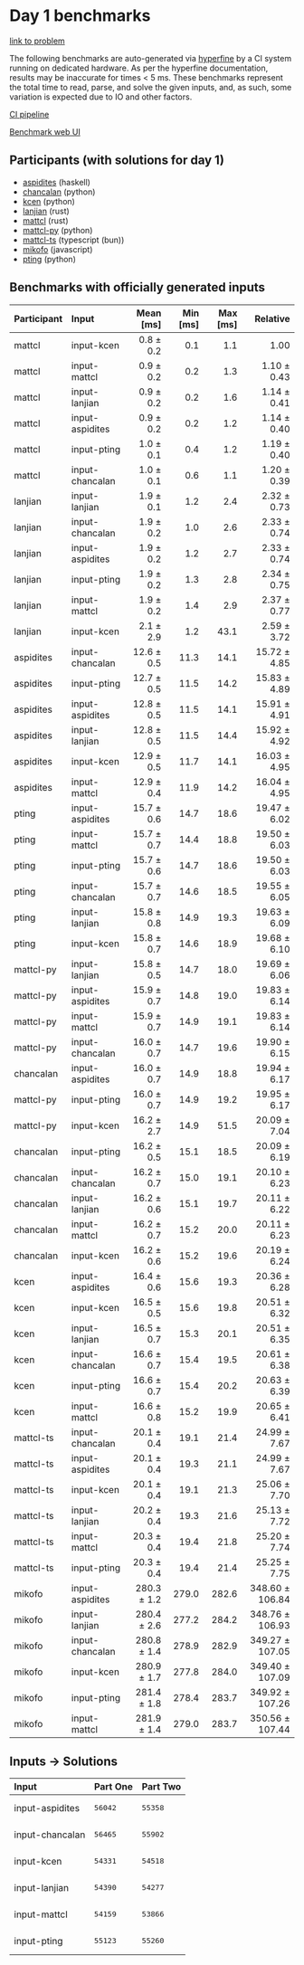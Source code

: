 # Day 1 benchmarks

[link to problem](https://adventofcode.com/2023/day/1)

The following benchmarks are auto-generated via
[hyperfine](https://github.com/sharkdp/hyperfine) by a CI system running on
dedicated hardware. As per the hyperfine documentation, results may be
inaccurate for times < 5 ms. These benchmarks represent the total time to read,
parse, and solve the given inputs, and, as such, some variation is expected due
to IO and other factors.

[CI pipeline](http://ci.papercode.net:8080/teams/main/pipelines/aoc2023)

[Benchmark web UI](https://aoc.ancalagon.black)


## Participants (with solutions for day 1)

- [aspidites](https://github.com/aspidites/aoc2023) (haskell)
- [chancalan](https://github.com/chancalan/aoc2023) (python)
- [kcen](https://github.com/kcen/aoc2023) (python)
- [lanjian](https://github.com/lanjian/aoc-2023) (rust)
- [mattcl](https://github.com/mattcl/aoc2023) (rust)
- [mattcl-py](https://github.com/mattcl/aoc2023-py) (python)
- [mattcl-ts](https://github.com/mattcl/aoc2023-js) (typescript (bun))
- [mikofo](https://github.com/mikofo/advent-of-code-2023) (javascript)
- [pting](https://github.com/pting/aoc2023) (python)


## Benchmarks with officially generated inputs

| Participant | Input | Mean [ms] | Min [ms] | Max [ms] | Relative |
|:---|:---|---:|---:|---:|---:|
| mattcl | input-kcen | 0.8 ± 0.2 | 0.1 | 1.1 | 1.00 |
| mattcl | input-mattcl | 0.9 ± 0.2 | 0.2 | 1.3 | 1.10 ± 0.43 |
| mattcl | input-lanjian | 0.9 ± 0.2 | 0.2 | 1.6 | 1.14 ± 0.41 |
| mattcl | input-aspidites | 0.9 ± 0.2 | 0.2 | 1.2 | 1.14 ± 0.40 |
| mattcl | input-pting | 1.0 ± 0.1 | 0.4 | 1.2 | 1.19 ± 0.40 |
| mattcl | input-chancalan | 1.0 ± 0.1 | 0.6 | 1.1 | 1.20 ± 0.39 |
| lanjian | input-lanjian | 1.9 ± 0.1 | 1.2 | 2.4 | 2.32 ± 0.73 |
| lanjian | input-chancalan | 1.9 ± 0.2 | 1.0 | 2.6 | 2.33 ± 0.74 |
| lanjian | input-aspidites | 1.9 ± 0.2 | 1.2 | 2.7 | 2.33 ± 0.74 |
| lanjian | input-pting | 1.9 ± 0.2 | 1.3 | 2.8 | 2.34 ± 0.75 |
| lanjian | input-mattcl | 1.9 ± 0.2 | 1.4 | 2.9 | 2.37 ± 0.77 |
| lanjian | input-kcen | 2.1 ± 2.9 | 1.2 | 43.1 | 2.59 ± 3.72 |
| aspidites | input-chancalan | 12.6 ± 0.5 | 11.3 | 14.1 | 15.72 ± 4.85 |
| aspidites | input-pting | 12.7 ± 0.5 | 11.5 | 14.2 | 15.83 ± 4.89 |
| aspidites | input-aspidites | 12.8 ± 0.5 | 11.5 | 14.1 | 15.91 ± 4.91 |
| aspidites | input-lanjian | 12.8 ± 0.5 | 11.5 | 14.4 | 15.92 ± 4.92 |
| aspidites | input-kcen | 12.9 ± 0.5 | 11.7 | 14.1 | 16.03 ± 4.95 |
| aspidites | input-mattcl | 12.9 ± 0.4 | 11.9 | 14.2 | 16.04 ± 4.95 |
| pting | input-aspidites | 15.7 ± 0.6 | 14.7 | 18.6 | 19.47 ± 6.02 |
| pting | input-mattcl | 15.7 ± 0.7 | 14.4 | 18.8 | 19.50 ± 6.03 |
| pting | input-pting | 15.7 ± 0.6 | 14.7 | 18.6 | 19.50 ± 6.03 |
| pting | input-chancalan | 15.7 ± 0.7 | 14.6 | 18.5 | 19.55 ± 6.05 |
| pting | input-lanjian | 15.8 ± 0.8 | 14.9 | 19.3 | 19.63 ± 6.09 |
| pting | input-kcen | 15.8 ± 0.7 | 14.6 | 18.9 | 19.68 ± 6.10 |
| mattcl-py | input-lanjian | 15.8 ± 0.5 | 14.7 | 18.0 | 19.69 ± 6.06 |
| mattcl-py | input-aspidites | 15.9 ± 0.7 | 14.8 | 19.0 | 19.83 ± 6.14 |
| mattcl-py | input-mattcl | 15.9 ± 0.7 | 14.9 | 19.1 | 19.83 ± 6.14 |
| mattcl-py | input-chancalan | 16.0 ± 0.7 | 14.7 | 19.6 | 19.90 ± 6.15 |
| chancalan | input-aspidites | 16.0 ± 0.7 | 14.9 | 18.8 | 19.94 ± 6.17 |
| mattcl-py | input-pting | 16.0 ± 0.7 | 14.9 | 19.2 | 19.95 ± 6.17 |
| mattcl-py | input-kcen | 16.2 ± 2.7 | 14.9 | 51.5 | 20.09 ± 7.04 |
| chancalan | input-pting | 16.2 ± 0.5 | 15.1 | 18.5 | 20.09 ± 6.19 |
| chancalan | input-chancalan | 16.2 ± 0.7 | 15.0 | 19.1 | 20.10 ± 6.23 |
| chancalan | input-lanjian | 16.2 ± 0.6 | 15.1 | 19.7 | 20.11 ± 6.22 |
| chancalan | input-mattcl | 16.2 ± 0.7 | 15.2 | 20.0 | 20.11 ± 6.23 |
| chancalan | input-kcen | 16.2 ± 0.6 | 15.2 | 19.6 | 20.19 ± 6.24 |
| kcen | input-aspidites | 16.4 ± 0.6 | 15.6 | 19.3 | 20.36 ± 6.28 |
| kcen | input-kcen | 16.5 ± 0.5 | 15.6 | 19.8 | 20.51 ± 6.32 |
| kcen | input-lanjian | 16.5 ± 0.7 | 15.3 | 20.1 | 20.51 ± 6.35 |
| kcen | input-chancalan | 16.6 ± 0.7 | 15.4 | 19.5 | 20.61 ± 6.38 |
| kcen | input-pting | 16.6 ± 0.7 | 15.4 | 20.2 | 20.63 ± 6.39 |
| kcen | input-mattcl | 16.6 ± 0.8 | 15.2 | 19.9 | 20.65 ± 6.41 |
| mattcl-ts | input-chancalan | 20.1 ± 0.4 | 19.1 | 21.4 | 24.99 ± 7.67 |
| mattcl-ts | input-aspidites | 20.1 ± 0.4 | 19.3 | 21.1 | 24.99 ± 7.67 |
| mattcl-ts | input-kcen | 20.1 ± 0.4 | 19.1 | 21.3 | 25.06 ± 7.70 |
| mattcl-ts | input-lanjian | 20.2 ± 0.4 | 19.3 | 21.6 | 25.13 ± 7.72 |
| mattcl-ts | input-mattcl | 20.3 ± 0.4 | 19.4 | 21.8 | 25.20 ± 7.74 |
| mattcl-ts | input-pting | 20.3 ± 0.4 | 19.4 | 21.4 | 25.25 ± 7.75 |
| mikofo | input-aspidites | 280.3 ± 1.2 | 279.0 | 282.6 | 348.60 ± 106.84 |
| mikofo | input-lanjian | 280.4 ± 2.6 | 277.2 | 284.2 | 348.76 ± 106.93 |
| mikofo | input-chancalan | 280.8 ± 1.4 | 278.9 | 282.9 | 349.27 ± 107.05 |
| mikofo | input-kcen | 280.9 ± 1.7 | 277.8 | 284.0 | 349.40 ± 107.09 |
| mikofo | input-pting | 281.4 ± 1.8 | 278.4 | 283.7 | 349.92 ± 107.26 |
| mikofo | input-mattcl | 281.9 ± 1.4 | 279.0 | 283.7 | 350.56 ± 107.44 |


## Inputs -> Solutions

| Input | Part One | Part Two |
|:---|:---|:---|
|input-aspidites|<pre>56042</pre>|<pre>55358</pre>|
|input-chancalan|<pre>56465</pre>|<pre>55902</pre>|
|input-kcen|<pre>54331</pre>|<pre>54518</pre>|
|input-lanjian|<pre>54390</pre>|<pre>54277</pre>|
|input-mattcl|<pre>54159</pre>|<pre>53866</pre>|
|input-pting|<pre>55123</pre>|<pre>55260</pre>|